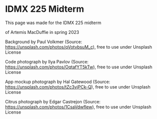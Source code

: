 # IDMX 225 Midterm

This page was made for the IDMX 225 midterm

of Artemis MacDuffie in spring 2023

Background by Paul Volkmer (Source: <https://unsplash.com/photos/qVotvbsuM_c>), free to use under Unsplash License

Code photograph by Ilya Pavlov (Source: <https://unsplash.com/photos/OqtafYT5kTw>), free to use under Unsplash License

App mockup photograph by Hal Gatewood (Source: <https://unsplash.com/photos/tZc3vjPCk-Q>), free to use under Unsplash License

Citrus photograph by Edgar Castrejon (Source: <https://unsplash.com/photos/1CsaVdwfIew>), free to use under Unsplash License
